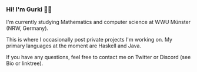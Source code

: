 ### Hi! I'm Gurki 🏳️‍🌈

I'm currently studying Mathematics and computer science at WWU Münster (NRW, Germany).

This is where I occasionally post private projects I'm working on.
My primary languages at the moment are Haskell and Java.

If you have any questions, feel free to contact me on Twitter or Discord (see Bio or linktree).


